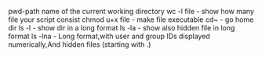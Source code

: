 pwd-path name of the current working directory
wc -l file - show how many file your script consist
chmod u+x file - make file executable
cd~ - go home dir
ls -l - show dir in a long format
ls -la - show also hidden file in long format
ls -lna - Long format,with user and group IDs displayed numerically,And hidden files (starting with .)
